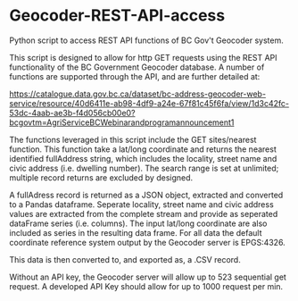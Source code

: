 # Geocoder-REST-API-access
Python script to access REST API functions of BC Gov't Geocoder system. 

This script is designed to allow for http GET requests using the REST API functionality of the BC Government Geocoder database. A number of functions are supported through the API, and are further detailed at: 

https://catalogue.data.gov.bc.ca/dataset/bc-address-geocoder-web-service/resource/40d6411e-ab98-4df9-a24e-67f81c45f6fa/view/1d3c42fc-53dc-4aab-ae3b-f4d056cb00e0?bcgovtm=AgriServiceBCWebinarandprogramannouncement1

The functions leveraged in this script include the GET sites/nearest function. This function take a lat/long coordinate and returns the nearest identified fullAddress string, which includes the locality, street name and civic address (i.e. dwelling number). The search range is set at unlimited; multiple record returns are excluded by designed.

A fullAdress record is returned as a JSON object, extracted and converted to a Pandas dataframe. Seperate locality, street name and civic address values are extracted from the complete stream and provide as seperated dataFrame series (i.e. columns). The input lat/long coordinate are also included as series in the resulting data frame. For all data the default coordinate reference system output by the Geocoder server is EPGS:4326. 

This data is then converted to, and exported as, a .CSV record.

Without an API key, the Geocoder server will allow up to 523 sequential get request. A developed API Key should allow for up to 1000 request per min. 
